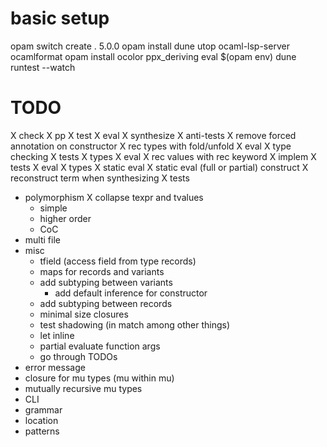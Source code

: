 # basic setup
opam switch create . 5.0.0
opam install dune utop ocaml-lsp-server ocamlformat
opam install ocolor ppx_deriving
eval $(opam env)
dune runtest --watch

# TODO
X check
X pp
X test
  X eval
  X synthesize
  X anti-tests
X remove forced annotation on constructor
X rec types with fold/unfold
  X eval
  X type checking
  X tests
    X types
    X eval
X rec values with rec keyword
  X implem
  X tests
    X eval
    X types
X static eval
  X static eval (full or partial) construct
  X reconstruct term when synthesizing
  X tests
- polymorphism
  X collapse texpr and tvalues
  - simple
  - higher order
  - CoC
- multi file
- misc
  - tfield (access field from type records)
  - maps for records and variants
  - add subtyping between variants
    - add default inference for constructor
  - add subtyping between records
  - minimal size closures
  - test shadowing (in match among other things)
  - let inline
  - partial evaluate function args
  - go through TODOs
- error message
- closure for mu types (mu within mu)
- mutually recursive mu types
- CLI
- grammar
- location
- patterns

